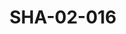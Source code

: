 ---
pid: SHA-02-016
title: SHA-02-016
language: ar
collection: شرحبيل احمد
original_label: 
rights: شرحبيل احمد
location_of_original: شرحبيل احمد
photographer_or_studio: 
scanned_from: photograph 12.2 by 16.4
_date: '1962'
location: اثيوبيا، مصوع
description: 'استقبال البعثة '
additional_notes: 
permission_display: 'yes'
on_server: 'no'
on_website: 'no'
permalink: "/archive/ar/sha-02-016.html"
layout: photo-page
---